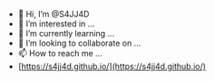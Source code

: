 - 👋 Hi, I’m @S4JJ4D
- 👀 I’m interested in ...
- 🌱 I’m currently learning ...
- 💞️ I’m looking to collaborate on ...
- 📫 How to reach me ...
- [https://s4jj4d.github.io/](https://s4jj4d.github.io/)

<!---
Add pgp using github built-in feature or add it to (https://s4jj4d.github.io/)
--->
